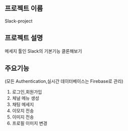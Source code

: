 ## 프로젝트 이름

Slack-project

## 프로젝트 설명

메세지 툴인 Slack의 기본기능 클론해보기

## 주요기능

(모든 Authentication,실시간 데이터베이스는 Firebase로 관리)
1. 로그인,회원가입
2. 체널 메뉴 생성
3. 채팅 메세지 
4. 이모지 전송
5. 이미지 전송
6. 프로필 이미지 변경


